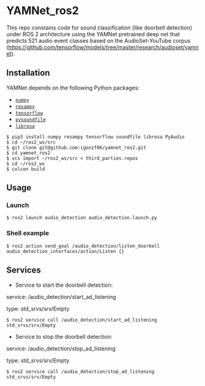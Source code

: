 # YAMNet_ros2

This repo constains code for sound classification (like doorbell detection) under ROS 2 architecture using the YAMNet pretrained deep net that predicts 521 audio event classes based on the AudioSet-YouTube corpus (https://github.com/tensorflow/models/tree/master/research/audioset/yamnet).

## Installation

YAMNet depends on the following Python packages:

* [`numpy`](http://www.numpy.org/)
* [`resampy`](http://resampy.readthedocs.io/en/latest/)
* [`tensorflow`](http://www.tensorflow.org/)
* [`pysoundfile`](https://pysoundfile.readthedocs.io/)
* [`librosa`](https://librosa.org/)

```shell
$ pip3 install numpy resampy tensorflow soundfile librosa PyAudio
$ cd ~/ros2_ws/src
$ git clone git@github.com:igonzf06/yamnet_ros2.git
$ cd yamnet_ros2
$ vcs import ~/ros2_ws/src < third_parties.repos
$ cd ~/ros2_ws
$ colcon build
```

## Usage
### Launch

```shell
$ ros2 launch audio_detection audio_detection.launch.py
```
### Shell example

```shell
$ ros2 action send_goal /audio_detection/listen_doorbell audio_detection_interfaces/action/Listen {}
```

## Services

* Service to start the doorbell detection:

service: /audio_detection/start_ad_listening

type: std_srvs/srv/Empty

```shell
$ ros2 service call /audio_detection/start_ad_listening std_srvs/srv/Empty
```

* Service to stop the doorbell detection:

service: /audio_detection/stop_ad_listening

type: std_srvs/srv/Empty

```shell
$ ros2 service call /audio_detection/stop_ad_listening std_srvs/srv/Empty
```





